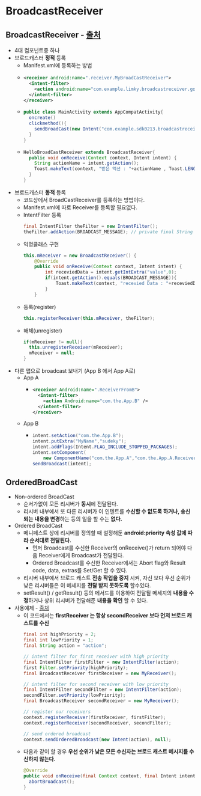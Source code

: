 BroadcastReceiver
===

BroadcastReceiver - [출처](https://limkydev.tistory.com/49)
---
* 4대 컴포넌트중 하나
* 브로드캐스터 **정적** 등록
  * Manifest.xml에 등록하는 방법
  * ```xml
    <receiver android:name=".receiver.MyBroadCastReceiver">
      <intent-filter>
        <action android:name="com.example.limky.broadcastreceiver.gogo"></action>
      </intent-filter>
    </receiver>
    ```
  * ```java
    public class MainActivity extends AppCompatActivity{
      oncreate()
      clickmethod(){
        sendBroadCast(new Intent("com.example.sdk0213.broadcastreceiver"));
      }
    }
    ```
  * ```java
    HelloBroadCastReceiver extends BroadcastReceiver{
      public void onReceive(Context context, Intent intent) {
        String actionName = intent.getAction();
        Toast.makeText(context, "받은 액션 : "+actionName , Toast.LENGTH_SHORT).show();
      }
    }
* 브로드캐스터 **동적** 등록
  * 코드상에서 BroadCastReceiver를 등록하는 방법이다.
  * Manifest.xml에 따로 Receiver를 등록할 필요없다.
  * IntentFilter 등록
    ```java
    final IntentFilter theFilter = new IntentFilter();
    theFilter.addAction(BROADCAST_MESSAGE); // private final String BROADCAST_MESSAGE = "com.example.limky.broadcastreceiver.gogo"; 
    ```
  * 익명클래스 구현
    ```java
    this.mReceiver = new BroadcastReceiver() {
        @Override
        public void onReceive(Context context, Intent intent) {
            int receviedData = intent.getIntExtra("value",0);
            if(intent.getAction().equals(BROADCAST_MESSAGE)){
                Toast.makeText(context, "recevied Data : "+receviedData, Toast.LENGTH_SHORT).show();
            }
        }
    ```
  * 등록(register)
    ```java
    this.registerReceiver(this.mReceiver, theFilter);
    ```
  * 해체(unregister)
    ```java
    if(mReceiver != null){
      this.unregisterReceiver(mReceiver);
      mReceiver = null;
    }
    ```
* 다른 앱으로 broadcast 보내기 (App B 에서 App A로)
  * App A
    * ```xml
      <receiver Android:name=".ReceiverFromB">
        <intent-filter>
          <action Android:name="com.the.App.B" />
        </intent-filter>
      </receiver>
  * App B
    * ```java
      intent.setAction("com.the.App.B");
      intent.putExtra("MyName","sudeky");
      intent.addFlags(Intent.FLAG_INCLUDE_STOPPED_PACKAGES);
      intent.setComponent(  
          new ComponentName("com.the.App.A","com.the.App.A.ReceiverFromB"));  
      sendBroadcast(intent);
    
OrderedBroadCast
---
* Non-ordered BroadCast
  * 순서가없이 모든 리시버가 **동시**에 전달된다.
  * 리시버 내부에서 또 다른 리시버가 이 인텐트를 **수신할 수 없도록 하거나, 송신되는 내용을 변경**하는 등의 일을 할 수는 **없다.**
* Ordered BroadCast
  * 메니페스트 상에 리시버를 정의할 때 설정해둔 **android:priority 속성 값에 따라 순서대로 전달된다.**
    * 먼저 Broadcast를 수신한 Receiver의 onReceive()가 return 되어야 다음 Receiver에게 Broadcast가 전달된다.
    * Ordered Broadcast를 수신한 Receiver에서는 Abort flag와 Result code, data, extras를 Set/Get 할 수 있다.
  * 리시버 내부에서 브로드 캐스트 **전송 작업을 중지** 시켜, 자신 보다 우선 순위가 낮은 리시버들은 이 메세지를 **전달 받지 못하도록** 할수있다.
  * setResult() / getResult() 등의 메서드를 이용하여 전달될 메세지의 **내용을 수정**하거나 상위 리시버가 전달해준 **내용을 확인** 할 수 있다.
* 사용예제 - [출처](https://riptutorial.com/ko/android/example/29994/%EC%88%9C%EC%84%9C%EA%B0%80-%EC%A7%80%EC%A0%95%EB%90%9C-%EB%B8%8C%EB%A1%9C%EB%93%9C-%EC%BA%90%EC%8A%A4%ED%8A%B8-%EC%82%AC%EC%9A%A9)
  * 이 코드에서는 **firstReceiver 는 항상 secondReceiver 보다 먼저 브로드 캐스트를 수신**
    ```java
    final int highPriority = 2;
    final int lowPriority = 1;
    final String action = "action";

    // intent filter for first receiver with high priority
    final IntentFilter firstFilter = new IntentFilter(action);
    first Filter.setPriority(highPriority);
    final BroadcastReceiver firstReceiver = new MyReceiver();

    // intent filter for second receiver with low priority
    final IntentFilter secondFilter = new IntentFilter(action);
    secondFilter.setPriority(lowPriority);
    final BroadcastReceiver secondReceiver = new MyReceiver();

    // register our receivers
    context.registerReceiver(firstReceiver, firstFilter);
    context.registerReceiver(secondReceiver, secondFilter);

    // send ordered broadcast
    context.sendOrderedBroadcast(new Intent(action), null);
    ```
  * 다음과 같이 할 경우 **우선 순위가 낮은 모든 수신자는 브로드 캐스트 메시지를 수신하지 않는다.**
    ```java
    @Override
    public void onReceive(final Context context, final Intent intent) {
      abortBroadcast();
    }
    ```


